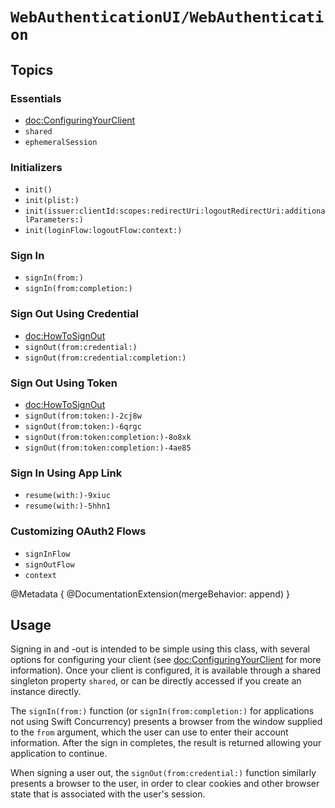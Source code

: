# ``WebAuthenticationUI/WebAuthentication``

## Topics

### Essentials

- <doc:ConfiguringYourClient>
- ``shared``
- ``ephemeralSession``

### Initializers

- ``init()``
- ``init(plist:)``
- ``init(issuer:clientId:scopes:redirectUri:logoutRedirectUri:additionalParameters:)``
- ``init(loginFlow:logoutFlow:context:)``

### Sign In

- ``signIn(from:)``
- ``signIn(from:completion:)``

### Sign Out Using Credential

- <doc:HowToSignOut>
- ``signOut(from:credential:)``
- ``signOut(from:credential:completion:)``

### Sign Out Using Token

- <doc:HowToSignOut>
- ``signOut(from:token:)-2cj8w``
- ``signOut(from:token:)-6qrgc``
- ``signOut(from:token:completion:)-8o8xk``
- ``signOut(from:token:completion:)-4ae85``

### Sign In Using App Link

- ``resume(with:)-9xiuc``
- ``resume(with:)-5hhn1``

### Customizing OAuth2 Flows

- ``signInFlow``
- ``signOutFlow``
- ``context``

@Metadata {
    @DocumentationExtension(mergeBehavior: append)
}

## Usage

Signing in and -out is intended to be simple using this class, with several options for configuring your client (see <doc:ConfiguringYourClient> for more information). Once your client is configured, it is available through a shared singleton property ``shared``, or can be directly accessed if you create an instance directly.

The ``signIn(from:)`` function (or ``signIn(from:completion:)`` for applications not using Swift Concurrency) presents a browser from the window supplied to the `from` argument, which the user can use to enter their account information.  After the sign in completes, the result is returned allowing your application to continue.

When signing a user out, the ``signOut(from:credential:)`` function similarly presents a browser to the user, in order to clear cookies and other browser state that is associated with the user's session.
